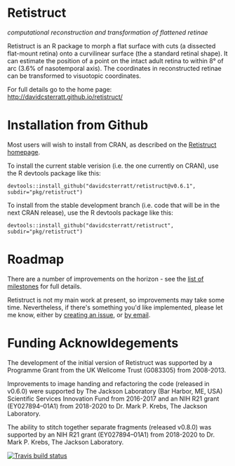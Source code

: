 Retistruct
==========

_computational reconstruction and transformation of flattened retinae_

Retistruct is an R package to morph a flat surface with cuts (a
dissected flat-mount retina) onto a curvilinear surface (the a
standard retinal shape). It can estimate the position of a point on
the intact adult retina to within 8° of arc (3.6% of nasotemporal
axis). The coordinates in reconstructed retinae can be transformed to
visuotopic coordinates.

For full details go to the home page: http://davidcsterratt.github.io/retistruct/

Installation from Github
========================

Most users will wish to install from CRAN, as described on the [Retistruct homepage](http://davidcsterratt.github.io/retistruct/).

To install the current stable verision (i.e. the one currently on CRAN), use the R devtools package like this:
```
devtools::install_github("davidcsterratt/retistruct@v0.6.1", subdir="pkg/retistruct")
```
To install from the stable development branch (i.e. code that will be in the next CRAN release), use the R devtools package like this:
```
devtools::install_github("davidcsterratt/retistruct", subdir="pkg/retistruct")
```

Roadmap
=======

There are a number of improvements on the horizon - see the [list of milestones](https://github.com/davidcsterratt/retistruct/milestones) for full details.

Retistruct is not my main work at present, so improvements may take some time. Nevertheless, if there's something you'd like implemented, please let me know, either by [creating an issue](https://github.com/davidcsterratt/retistruct/issues/new), or [by email](mailto:david.c.sterratt@ed.ac.uk).

Funding Acknowldegements
========================

The development of the initial version of Retistruct was supported by
a Programme Grant from the UK Wellcome Trust (G083305) from 2008-2013.

Improvements to image handing and refactoring the code (released in
v0.6.0) were supported by The Jackson Laboratory (Bar Harbor, ME, USA)
Scientific Services Innovation Fund from 2016-2017 and an NIH R21
grant (EY027894–01A1) from 2018-2020 to Dr. Mark P. Krebs, The Jackson
Laboratory.

The ability to stitch together separate fragments (released v0.8.0)
was supported by an NIH R21 grant (EY027894–01A1) from 2018-2020 to
Dr. Mark P. Krebs, The Jackson Laboratory.

<!-- badges: start -->
[![Travis build status](https://travis-ci.com/davidcsterratt/retistruct.svg?branch=master)](https://travis-ci.com/davidcsterratt/retistruct)
<!-- badges: end -->

